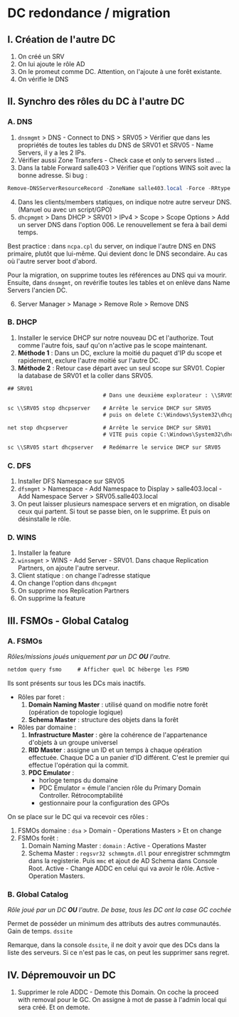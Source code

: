 # DC redondance / migration

## I. Création de l'autre DC

1. On créé un SRV
2. On lui ajoute le rôle AD
3. On le promeut comme DC. Attention, on l'ajoute à une forêt existante.
4. On vérifie le DNS

## II. Synchro des rôles du DC à l'autre DC

### A. DNS

1. `dnsmgmt` > DNS - Connect to DNS > SRV05 > Vérifier que dans les propriétés de toutes les tables du DNS de SRV01 et SRV05 - Name Servers, il y a les 2 IPs.
2. Vérifier aussi Zone Transfers - Check case et only to servers listed ...
3. Dans la table Forward salle403 > Vérifier que l'options WINS soit avec la bonne adresse. Si bug :

```powershell
Remove-DNSServerResourceRecord -ZoneName salle403.local -Force -RRtype "WINS" -Name "@"
```

4. Dans les clients/members statiques, on indique notre autre serveur DNS. (Manuel ou avec un script/GPO)
5. `dhcpmgmt` > Dans DHCP > SRV01 > IPv4 > Scope > Scope Options > Add un server DNS dans l'option 006. Le renouvellement se fera à bail demi temps.


Best practice : dans `ncpa.cpl` du server, on indique l'autre DNS en DNS primaire, plutôt que lui-même. Qui devient donc le DNS secondaire. Au cas où l'autre server boot d'abord.

Pour la migration, on supprime toutes les références au DNS qui va mourir. Ensuite, dans `dnsmgmt`, on revérifie toutes les tables et on enlève dans Name Servers l'ancien DC.

6. Server Manager > Manage > Remove Role > Remove DNS

### B. DHCP

1. Installer le service DHCP sur notre nouveau DC et l'authorize. Tout comme l'autre fois, sauf qu'on n'active pas le scope maintenant.
2. **Méthode 1** : Dans un DC, exclure la moitié du paquet d'IP du scope et rapidement, exclure l'autre moitié sur l'autre DC.
3. **Méthode 2** : Retour case départ avec un seul scope sur SRV01. Copier la database de SRV01 et la coller dans SRV05.

```cmd
## SRV01
                              # Dans une deuxième explorateur : \\SRV05\admin$\System32\dhcp
                              
sc \\SRV05 stop dhcpserver    # Arrête le service DHCP sur SRV05
                              # puis on delete C:\Windows\System32\dhcp\*

net stop dhcpserver           # Arrête le service DHCP sur SRV01
                              # VITE puis copie C:\Windows\System32\dhcp\dhcp.mdb dans la fenêtre de SRV05

sc \\SRV05 start dhcpserver   # Redémarre le service DHCP sur SRV05
```

### C. DFS

1. Installer DFS Namespace sur SRV05
2. `dfsmgmt` > Namespace - Add Namespace to Display > salle403.local - Add Namespace Server > SRV05.salle403.local
3. On peut laisser plusieurs namespace servers et en migration, on disable ceux qui partent. Si tout se passe bien, on le supprime. Et puis on désinstalle le rôle.

### D. WINS

1. Installer la feature
2. `winsmgmt` > WINS - Add Server - SRV01. Dans chaque Replication Partners, on ajoute l'autre serveur.
3. Client statique : on change l'adresse statique
4. On change l'option dans `dhcpmgmt`
5. On supprime nos Replication Partners
6. On supprime la feature

## III. FSMOs - Global Catalog

### A. FSMOs

*Rôles/missions joués uniquement par un DC **OU** l'autre.*

```cmd
netdom query fsmo     # Afficher quel DC héberge les FSMO
```

Ils sont présents sur tous les DCs mais inactifs.

* Rôles par foret :
    1. **Domain Naming Master** : utilisé quand on modifie notre forêt (opération de topologie logique)
    2. **Schema Master** : structure des objets dans la forêt
* Rôles par domaine :
    1. **Infrastructure Master** : gère la cohérence de l'appartenance d'objets à un groupe universel
    2. **RID Master** : assigne un ID et un temps à chaque opération effectuée. Chaque DC a un panier d'ID différent. C'est le premier qui effectue l'opération qui la commit. 
    3. **PDC Emulator** : 
        * horloge temps du domaine
        * PDC Emulator = émule l'ancien rôle du Primary Domain Controller. Rétrocomptabilité
        * gestionnaire pour la configuration des GPOs

On se place sur le DC qui va recevoir ces rôles :

1. FSMOs domaine : `dsa` > Domain - Operations Masters > Et on change
2. FSMOs forêt :
    1. Domain Naming Master : `domain` : Active - Operations Master
    2. Schema Master : `regsvr32 schmmgtm.dll` pour enregistrer schmmgtm dans la registerie. Puis `mmc` et ajout de AD Schema dans Console Root. Active - Change ADDC en celui qui va avoir le rôle. Active - Operation Masters. 

### B. Global Catalog

*Rôle joué par un DC **OU** l'autre. De base, tous les DC ont la case GC cochée*

Permet de posséder un minimum des attributs des autres communautés. Gain de temps. `dssite`

Remarque, dans la console `dssite`, il ne doit y avoir que des DCs dans la liste des serveurs. Si ce n'est pas le cas, on peut les supprimer sans regret.

## IV. Dépremouvoir un DC

1. Supprimer le role ADDC - Demote this Domain. On coche la proceed with removal pour le GC. On assigne à mot de passe à l'admin local qui sera créé. Et on demote.
